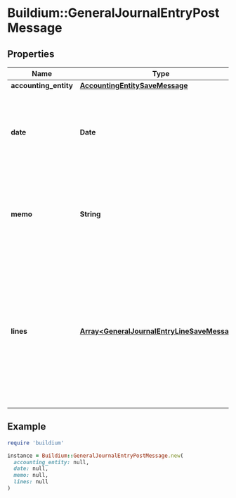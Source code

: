 # Buildium::GeneralJournalEntryPostMessage

## Properties

| Name | Type | Description | Notes |
| ---- | ---- | ----------- | ----- |
| **accounting_entity** | [**AccountingEntitySaveMessage**](AccountingEntitySaveMessage.md) |  |  |
| **date** | **Date** | Date of the general journal entry. The date must be formatted as YYYY-MM-DD. |  |
| **memo** | **String** | Description of the general journal entry. Must be no longer than 240 characters. | [optional] |
| **lines** | [**Array&lt;GeneralJournalEntryLineSaveMessage&gt;**](GeneralJournalEntryLineSaveMessage.md) | A list of general journal entry lines. At least two lines are required. The total amount of the debit PostingType lines must equal the total of the credit PostingType lines. |  |

## Example

```ruby
require 'buildium'

instance = Buildium::GeneralJournalEntryPostMessage.new(
  accounting_entity: null,
  date: null,
  memo: null,
  lines: null
)
```


